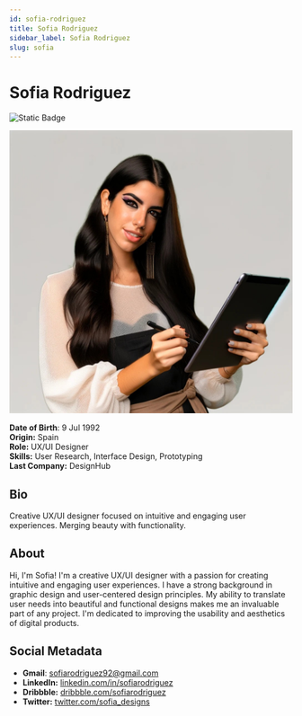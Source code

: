 ```yaml
---
id: sofia-rodriguez
title: Sofia Rodriguez
sidebar_label: Sofia Rodriguez
slug: sofia
---
```


# Sofia Rodriguez

![Static Badge](https://img.shields.io/badge/Not%20Ready-no?color=ff0000)

<img src="/img/sofia-rodriguez.jpeg" class="avatar__photo avatar__photo--xl" />

**Date of Birth**: 9 Jul 1992  
**Origin:** Spain  
**Role:** UX/UI Designer  
**Skills:** User Research, Interface Design, Prototyping  
**Last Company:** DesignHub

## Bio

Creative UX/UI designer focused on intuitive and engaging user experiences. Merging beauty with functionality.

## About

Hi, I'm Sofia! I'm a creative UX/UI designer with a passion for creating intuitive and engaging user experiences. I have a strong background in graphic design and user-centered design principles. My ability to translate user needs into beautiful and functional designs makes me an invaluable part of any project. I'm dedicated to improving the usability and aesthetics of digital products.

## Social Metadata

- **Gmail**: sofiarodriguez92@gmail.com
- **LinkedIn:** [linkedin.com/in/sofiarodriguez](https://linkedin.com/in/sofiarodriguez)
- **Dribbble:** [dribbble.com/sofiarodriguez](https://dribbble.com/sofiarodriguez)
- **Twitter:** [twitter.com/sofia_designs](https://twitter.com/sofia_designs)
